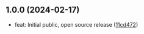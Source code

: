 ## 1.0.0 (2024-02-17)

* feat: Initial public, open source release ([11cd472](https://github.com/videojs/videojs-contrib-quality-menu/commit/11cd472))



